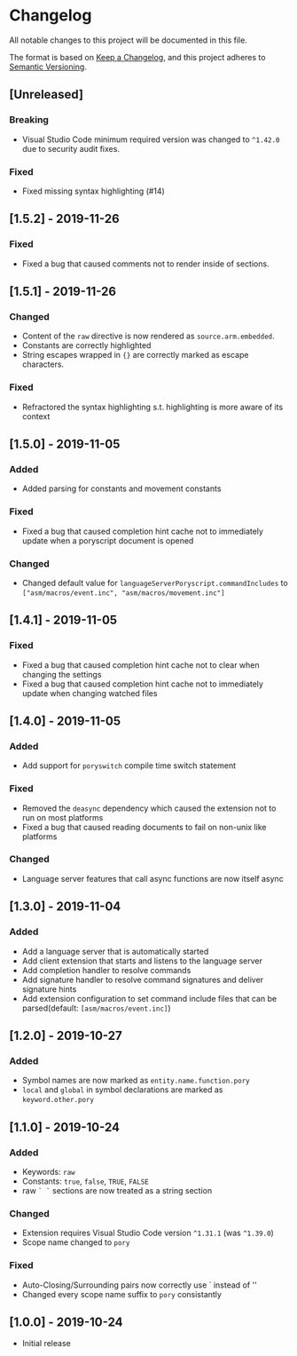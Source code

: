 # Changelog

All notable changes to this project will be documented in this file.

The format is based on [Keep a Changelog](https://keepachangelog.com/en/1.0.0/),
and this project adheres to [Semantic Versioning](https://semver.org/spec/v2.0.0.html).

## [Unreleased]

### Breaking
 - Visual Studio Code minimum required version was changed to `^1.42.0` due to security audit fixes.

### Fixed
 - Fixed missing syntax highlighting (#14)

## [1.5.2] - 2019-11-26
### Fixed
 - Fixed a bug that caused comments not to render inside of sections.

## [1.5.1] - 2019-11-26

### Changed
 - Content of the `raw` directive is now rendered as `source.arm.embedded`.
 - Constants are correctly highlighted
 - String escapes wrapped in `{}` are correctly marked as escape characters.

### Fixed
 - Refractored the syntax highlighting s.t. highlighting is more aware of its context
 
## [1.5.0] - 2019-11-05

### Added
 - Added parsing for constants and movement constants

### Fixed
 - Fixed a bug that caused completion hint cache not to immediately update when a poryscript document is opened

### Changed
 - Changed default value for `languageServerPoryscript.commandIncludes` to `["asm/macros/event.inc", "asm/macros/movement.inc"]`

## [1.4.1] - 2019-11-05

### Fixed
 - Fixed a bug that caused completion hint cache not to clear when changing the settings
 - Fixed a bug that caused completion hint cache not to immediately update when changing watched files

## [1.4.0] - 2019-11-05

### Added
 - Add support for `poryswitch` compile time switch statement

### Fixed
 - Removed the `deasync` dependency which caused the extension not to run on most platforms
 - Fixed a bug that caused reading documents to fail on non-unix like platforms
 
### Changed
 - Language server features that call async functions are now itself async

## [1.3.0] - 2019-11-04

### Added
 - Add a language server that is automatically started
 - Add client extension that starts and listens to the language server
 - Add completion handler to resolve commands
 - Add signature handler to resolve command signatures and deliver signature hints
 - Add extension configuration to set command include files that can be parsed(default: `[asm/macros/event.inc]`)

## [1.2.0] - 2019-10-27

### Added

 - Symbol names are now marked as `entity.name.function.pory`
 - `local` and `global` in symbol declarations are marked as `keyword.other.pory`

## [1.1.0] - 2019-10-24

### Added

- Keywords: `raw`
- Constants: `true`, `false`, `TRUE`, `FALSE`
- raw `` ` ` `` sections are now treated as a string section

### Changed

- Extension requires Visual Studio Code version `^1.31.1` (was `^1.39.0`)
- Scope name changed to `pory`

### Fixed

- Auto-Closing/Surrounding pairs now correctly use \` instead of ''
- Changed every scope name suffix to `pory` consistantly

## [1.0.0] - 2019-10-24

- Initial release
